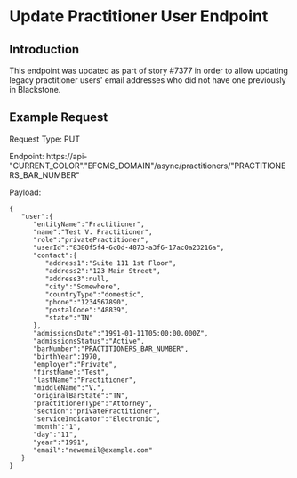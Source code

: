 # Update Practitioner User Endpoint

## Introduction

This endpoint was updated as part of story #7377 in order to allow updating 
legacy practitioner users' email addresses who did not have one previously 
in Blackstone. 

## Example Request

Request Type: PUT

Endpoint: https://api-"CURRENT_COLOR"."EFCMS_DOMAIN"/async/practitioners/"PRACTITIONERS_BAR_NUMBER"

Payload:
```
{
   "user":{
      "entityName":"Practitioner",
      "name":"Test V. Practitioner",
      "role":"privatePractitioner",
      "userId":"8380f5f4-6c0d-4873-a3f6-17ac0a23216a",
      "contact":{
         "address1":"Suite 111 1st Floor",
         "address2":"123 Main Street",
         "address3":null,
         "city":"Somewhere",
         "countryType":"domestic",
         "phone":"1234567890",
         "postalCode":"48839",
         "state":"TN"
      },
      "admissionsDate":"1991-01-11T05:00:00.000Z",
      "admissionsStatus":"Active",
      "barNumber":"PRACTITIONERS_BAR_NUMBER",
      "birthYear":1970,
      "employer":"Private",
      "firstName":"Test",
      "lastName":"Practitioner",
      "middleName":"V.",
      "originalBarState":"TN",
      "practitionerType":"Attorney",
      "section":"privatePractitioner",
      "serviceIndicator":"Electronic",
      "month":"1",
      "day":"11",
      "year":"1991",
      "email":"newemail@example.com"
   }
}
```